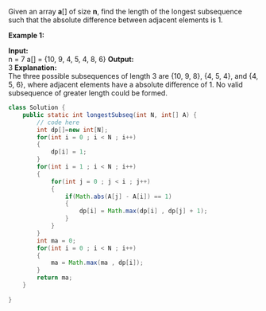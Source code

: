 Given an array **a**[] of size **n**, find the length of the longest subsequence such that the absolute difference between adjacent elements is 1.

**Example 1:**

**Input:**   
n = 7
a[] = {10, 9, 4, 5, 4, 8, 6}
**Output:**   
3
**Explanation:**   
The three possible subsequences of length 3 are {10, 9, 8}, {4, 5, 4}, and {4, 5, 6}, where adjacent elements have a absolute difference of 1. No valid subsequence of greater length could be formed.

```java
class Solution {
    public static int longestSubseq(int N, int[] A) {
        // code here
        int dp[]=new int[N];    
        for(int i = 0 ; i < N ; i++)
        {
            dp[i] = 1;
        }   
        for(int i = 1 ; i < N ; i++)
        {
            for(int j = 0 ; j < i ; j++)
            {
                if(Math.abs(A[j] - A[i]) == 1)
                {
                    dp[i] = Math.max(dp[i] , dp[j] + 1);
                }
            }
        }
        int ma = 0;
        for(int i = 0 ; i < N ; i++)
        {
            ma = Math.max(ma , dp[i]);
        }
        return ma;
    }
    
}

```